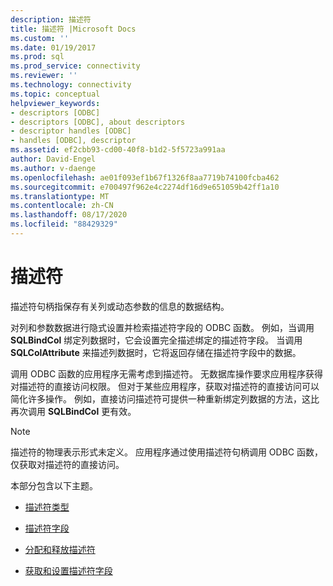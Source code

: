 ```yaml
---
description: 描述符
title: 描述符 |Microsoft Docs
ms.custom: ''
ms.date: 01/19/2017
ms.prod: sql
ms.prod_service: connectivity
ms.reviewer: ''
ms.technology: connectivity
ms.topic: conceptual
helpviewer_keywords:
- descriptors [ODBC]
- descriptors [ODBC], about descriptors
- descriptor handles [ODBC]
- handles [ODBC], descriptor
ms.assetid: ef2cbb93-cd00-40f8-b1d2-5f5723a991aa
author: David-Engel
ms.author: v-daenge
ms.openlocfilehash: ae01f093ef1b67f1326f8aa7719b74100fcba462
ms.sourcegitcommit: e700497f962e4c2274df16d9e651059b42ff1a10
ms.translationtype: MT
ms.contentlocale: zh-CN
ms.lasthandoff: 08/17/2020
ms.locfileid: "88429329"
---
```

# <a name="descriptors"></a>描述符
描述符句柄指保存有关列或动态参数的信息的数据结构。  
  
 对列和参数数据进行隐式设置并检索描述符字段的 ODBC 函数。 例如，当调用 **SQLBindCol** 绑定列数据时，它会设置完全描述绑定的描述符字段。 当调用 **SQLColAttribute** 来描述列数据时，它将返回存储在描述符字段中的数据。  
  
 调用 ODBC 函数的应用程序无需考虑到描述符。 无数据库操作要求应用程序获得对描述符的直接访问权限。 但对于某些应用程序，获取对描述符的直接访问可以简化许多操作。 例如，直接访问描述符可提供一种重新绑定列数据的方法，这比再次调用 **SQLBindCol** 更有效。  
  
> [!NOTE]  
>  描述符的物理表示形式未定义。 应用程序通过使用描述符句柄调用 ODBC 函数，仅获取对描述符的直接访问。  
  
 本部分包含以下主题。  
  
-   [描述符类型](../../../odbc/reference/develop-app/types-of-descriptors.md)  
  
-   [描述符字段](../../../odbc/reference/develop-app/descriptor-fields.md)  
  
-   [分配和释放描述符](../../../odbc/reference/develop-app/allocating-and-freeing-descriptors.md)  
  
-   [获取和设置描述符字段](../../../odbc/reference/develop-app/getting-and-setting-descriptor-fields.md)
